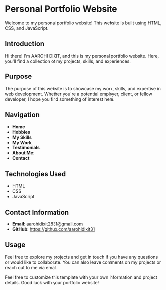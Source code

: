 # Personal Portfolio Website

Welcome to my personal portfolio website! This website is built using HTML, CSS, and JavaScript.

## Introduction

Hi there! I'm AAROHI DIXIT, and this is my personal portfolio website. Here, you'll find a collection of my projects, skills, and experiences.

## Purpose

The purpose of this website is to showcase my work, skills, and expertise in web development. Whether you're a potential employer, client, or fellow developer, I hope you find something of interest here.

## Navigation

- **Home**
- **Hobbies**
- **My Skills**
- **My Work**
- **Testimonials**
- **About Me**:
- **Contact**

## Technologies Used

- HTML
- CSS
- JavaScript

## Contact Information

- **Email**: aarohidixit2831@gmail.com
- **GitHub**: https://github.com/aarohidixit31

## Usage

Feel free to explore my projects and get in touch if you have any questions or would like to collaborate. You can also leave comments on my projects or reach out to me via email.

Feel free to customize this template with your own information and project details. Good luck with your portfolio website!
